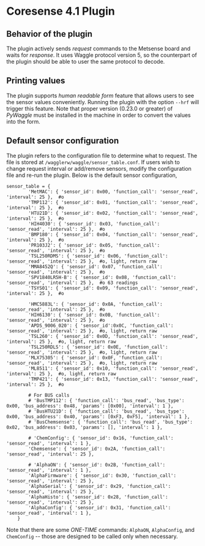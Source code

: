 # Coresense 4.1 Plugin

## Behavior of the plugin

The plugin actively sends _request_ commands to the Metsense board and waits for _response_. It uses Waggle protocol version 5, so the counterpart of the plugin should be able to user the same protocol to decode.

## Printing values

The plugin supports _human readable form_ feature that allows users to see the sensor values conveniently. Running the plugin with the option `--hrf` will trigger this feature. Note that proper version (0.23.0 or greater) of *PyWaggle* must be installed in the machine in order to convert the values into the form.

## Default sensor configuration

The plugin refers to the configuration file to determine what to request. The file is stored at `/wagglerw/waggle/sensor_table.conf`. If users wish to change request interval or add/remove sensors, modify the configuration file and re-run the plugin. Below is the default sensor configuration,

```
sensor_table = {
        'MetMAC': { 'sensor_id': 0x00, 'function_call': 'sensor_read', 'interval': 25 },  #o
        'TMP112': { 'sensor_id': 0x01, 'function_call': 'sensor_read', 'interval': 25 },  #o
        'HTU21D': { 'sensor_id': 0x02, 'function_call': 'sensor_read', 'interval': 25 },  #o
        'HIH4030': { 'sensor_id': 0x03, 'function_call': 'sensor_read', 'interval': 25 },  #o
        'BMP180': { 'sensor_id': 0x04, 'function_call': 'sensor_read', 'interval': 25 },  #o
        'PR103J2': { 'sensor_id': 0x05, 'function_call': 'sensor_read', 'interval': 25 },  #o
        'TSL250RDMS': { 'sensor_id': 0x06, 'function_call': 'sensor_read', 'interval': 25 },  #o, light, return raw
        'MMA8452Q': { 'sensor_id': 0x07, 'function_call': 'sensor_read', 'interval': 25 },  #o
        'SPV1840LR5H-B': { 'sensor_id': 0x08, 'function_call': 'sensor_read', 'interval': 25 },  #o 63 readings
        'TSYS01': { 'sensor_id': 0x09, 'function_call': 'sensor_read', 'interval': 25 },  #o

        'HMC5883L': { 'sensor_id': 0x0A, 'function_call': 'sensor_read', 'interval': 25 },  #o
        'HIH6130': { 'sensor_id': 0x0B, 'function_call': 'sensor_read', 'interval': 25 },  #o
        'APDS_9006_020': { 'sensor_id':0x0C, 'function_call': 'sensor_read', 'interval': 25 },  #o, light, return raw
        'TSL260': { 'sensor_id': 0x0D, 'function_call': 'sensor_read', 'interval': 25 },  #o, light, return raw
        'TSL250RDLS': { 'sensor_id': 0x0E, 'function_call': 'sensor_read', 'interval': 25 },  #o, light, return raw
        'MLX75305': { 'sensor_id': 0x0F, 'function_call': 'sensor_read', 'interval': 25 },  #o, light, return raw
        'ML8511': { 'sensor_id': 0x10, 'function_call': 'sensor_read', 'interval': 25 },  #o, light, return raw
        'TMP421': { 'sensor_id': 0x13, 'function_call': 'sensor_read', 'interval': 25 },  #o

        # For BUS calls
        # 'BusTMP112': { 'function_call': 'bus_read', 'bus_type': 0x00, 'bus_address': 0x48, 'params': [0x00], 'interval': 1 },
        # 'BusHTU21D': { 'function_call': 'bus_read', 'bus_type': 0x00, 'bus_address': 0x40, 'params': [0xF3, 0xF5], 'interval': 1 },
        # 'BusChemsense': { 'function_call': 'bus_read', 'bus_type': 0x02, 'bus_address': 0x03, 'params': [], 'interval': 1 },

        # 'ChemConfig': { 'sensor_id': 0x16, 'function_call': 'sensor_read', 'interval': 1 },
        'Chemsense': { 'sensor_id': 0x2A, 'function_call': 'sensor_read', 'interval': 25 },

        # 'AlphaON': { 'sensor_id': 0x2B, 'function_call': 'sensor_read', 'interval': 1 },
        'AlphaFirmware': { 'sensor_id': 0x30, 'function_call': 'sensor_read', 'interval': 25 },
        'AlphaSerial': { 'sensor_id': 0x29, 'function_call': 'sensor_read', 'interval': 25 }, 
        'AlphaHisto': { 'sensor_id': 0x28, 'function_call': 'sensor_read', 'interval': 25 }, 
        'AlphaConfig': { 'sensor_id': 0x31, 'function_call': 'sensor_read', 'interval': 1 },
    }
```

Note that there are some *ONE-TIME* commands: `AlphaON`, `AlphaConfig`, and `ChemConfig` -- those are designed to be called only when necessary.
